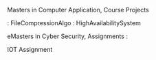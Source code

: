 Masters in Computer Application, Course Projects

: FileCompressionAlgo
: HighAvailabilitySystem


eMasters in Cyber Security, Assignments :

IOT Assignment
